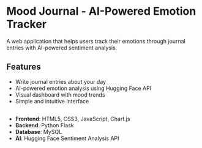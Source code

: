 # Mood Journal - AI-Powered Emotion Tracker

A web application that helps users track their emotions through journal entries with AI-powered sentiment analysis.

## Features

- Write journal entries about your day
- AI-powered emotion analysis using Hugging Face API
- Visual dashboard with mood trends
- Simple and intuitive interface

## 

- **Frontend**: HTML5, CSS3, JavaScript, Chart.js
- **Backend**: Python Flask
- **Database**: MySQL
- **AI**: Hugging Face Sentiment Analysis API

